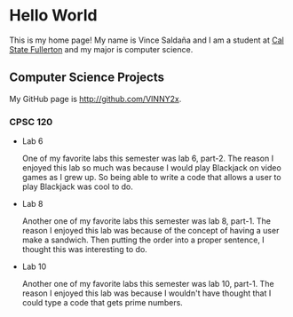 # Hello World

This is my home page! My name is Vince Saldaña and I am a student at [Cal State Fullerton](http://www.fullerton.edu/) and my major is computer science.

## Computer Science Projects

My GitHub page is http://github.com/VINNY2x.

### CPSC 120

* Lab 6 
    
    One of my favorite labs this semester was lab 6, part-2. The reason I enjoyed this lab so much was because I would play Blackjack on video games as I grew up. So being able to write a code that allows a user to play Blackjack was cool to do.

* Lab 8

    Another one of my favorite labs this semester was lab 8, part-1. The reason I enjoyed this lab was because of the concept of having a user make a sandwich. Then putting the order into a proper sentence, I thought this was interesting to do.

* Lab 10

    Another one of my favorite labs this semester was lab 10, part-1. The reason I enjoyed this lab was because I wouldn't have thought that I could type a code that gets prime numbers.
